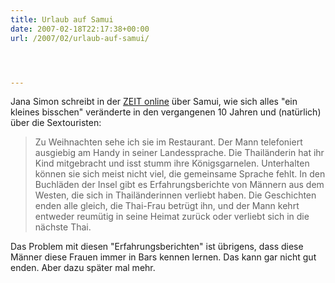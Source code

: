 ```yaml
---
title: Urlaub auf Samui
date: 2007-02-18T22:17:38+00:00
url: /2007/02/urlaub-auf-samui/




---
```

Jana Simon schreibt in der [ZEIT online][1] über Samui, wie sich alles "ein kleines bisschen" veränderte in den vergangenen 10 Jahren und (natürlich) über die Sextouristen:

> Zu Weihnachten sehe ich sie im Restaurant. Der Mann telefoniert ausgiebig am Handy in seiner Landessprache. Die Thailänderin hat ihr Kind mitgebracht und isst stumm ihre Königsgarnelen. Unterhalten können sie sich meist nicht viel, die gemeinsame Sprache fehlt. In den Buchläden der Insel gibt es Erfahrungsberichte von Männern aus dem Westen, die sich in Thailänderinnen verliebt haben. Die Geschichten enden alle gleich, die Thai-Frau betrügt ihn, und der Mann kehrt entweder reumütig in seine Heimat zurück oder verliebt sich in die nächste Thai.

Das Problem mit diesen "Erfahrungsberichten" ist übrigens, dass diese Männer diese Frauen immer in Bars kennen lernen. Das kann gar nicht gut enden. Aber dazu später mal mehr.

 [1]: http://www.zeit.de/2007/08/Thailand?page=all
